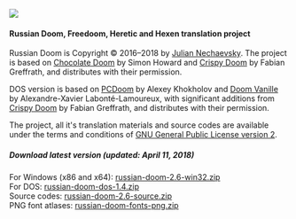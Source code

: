 ![](http://jnechaevsky.users.sourceforge.net/projects/rusdoom/files/russian_doom_git.png)

#### Russian Doom, Freedoom, Heretic and Hexen translation project 

Russian Doom is Copyright &copy; 2016&ndash;2018 by [Julian Nechaevsky](http://jnechaevsky.users.sourceforge.net/author.html). The project is based on [Chocolate Doom](https://www.chocolate-doom.org) by Simon Howard and [Crispy Doom](http://fabiangreffrath.github.io/crispy-doom) by Fabian Greffrath, and distributes with their permission. 

DOS version is based on [PCDoom](https://github.com/nukeykt/PCDoom-v2) by Alexey Khokholov and [Doom Vanille](https://github.com/AXDOOMER/doom-vanille) by Alexandre-Xavier Labonté-Lamoureux, with significant additions from [Crispy Doom](http://fabiangreffrath.github.io/crispy-doom) by Fabian Greffrath, and distributes with their permission. 

The project, all it's translation materials and source codes are available under the terms and conditions of [GNU General Public License version 2](https://github.com/JNechaevsky/russian-doom/blob/master/LICENSE.txt).

##### Download latest version (updated: April 11, 2018)

For Windows (x86 and x64): [russian-doom-2.6-win32.zip](https://sourceforge.net/projects/jnechaevsky/files/Russian%20Doom/2.6/russian-doom-2.6-win32.zip/download)<br />
For DOS: [russian-doom-dos-1.4.zip](https://sourceforge.net/projects/jnechaevsky/files/Russian%20Doom%20for%20DOS/1.4/russian-doom-dos-1.4.zip/download)<br />
Source codes: [russian-doom-2.6-source.zip](https://sourceforge.net/projects/jnechaevsky/files/Russian%20Doom/2.6/Source/russian-doom-2.6-source.zip/download)<br />
PNG font atlases: [russian-doom-fonts-png.zip](https://sourceforge.net/projects/jnechaevsky/files/PNG%20Fonts/russian-doom-fonts-png.zip/download)

